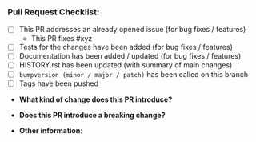 <!--Please ensure the PR fulfills the following requirements! -->
<!-- If this is your first PR, make sure to add your details to the AUTHORS.rst! -->
### Pull Request Checklist:
- [ ] This PR addresses an already opened issue (for bug fixes / features)
    - This PR fixes #xyz
- [ ] Tests for the changes have been added (for bug fixes / features)
- [ ] Documentation has been added / updated (for bug fixes / features)
- [ ] HISTORY.rst has been updated (with summary of main changes)
- [ ] `bumpversion (minor / major / patch)` has been called on this branch
- [ ] Tags have been pushed

* **What kind of change does this PR introduce?** <!--(Bug fix, feature, docs update, etc.)-->


* **Does this PR introduce a breaking change?** <!--(Has there been an API change?)-->


* **Other information**:
